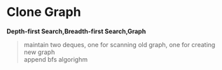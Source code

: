 # Clone Graph

**Depth-first Search,Breadth-first Search,Graph**

> maintain two deques, one for scanning old graph, one for creating new graph  
> append bfs algorighm  